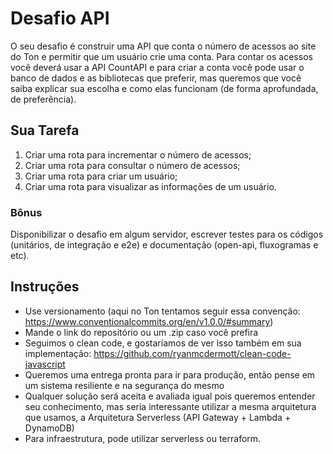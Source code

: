 # Desafio API

O seu desafio é construir uma API que conta o número de acessos ao site do Ton e permitir que um usuário crie uma conta. Para contar os acessos você deverá usar a API CountAPI e para criar a conta você pode usar o banco de dados e as bibliotecas que preferir, mas queremos que você saiba explicar sua escolha e como elas funcionam (de forma aprofundada, de preferência).

## Sua Tarefa

1. Criar uma rota para incrementar o número de acessos;
2. Criar uma rota para consultar o número de acessos;
3. Criar uma rota para criar um usuário;
4. Criar uma rota para visualizar as informações de um usuário.

### Bônus

Disponibilizar o desafio em algum servidor, escrever testes para os códigos (unitários, de integração e e2e) e documentação (open-api, fluxogramas e etc).

## Instruções

- Use versionamento (aqui no Ton tentamos seguir essa convenção:
https://www.conventionalcommits.org/en/v1.0.0/#summary)
- Mande o link do repositório ou um .zip caso você prefira
- Seguimos o clean code, e gostaríamos de ver isso também em sua implementação:
https://github.com/ryanmcdermott/clean-code-javascript
- Queremos uma entrega pronta para ir para produção, então pense em um sistema
resiliente e na segurança do mesmo
- Qualquer solução será aceita e avaliada igual pois queremos entender seu
conhecimento, mas seria interessante utilizar a mesma arquitetura que usamos, a
Arquitetura Serverless (API Gateway + Lambda + DynamoDB)
- Para infraestrutura, pode utilizar serverless ou terraform.
